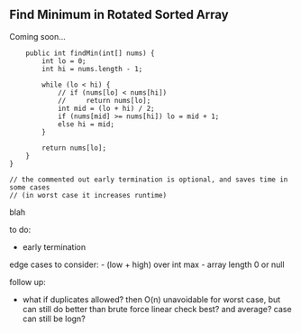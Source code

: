 ##  Find Minimum in Rotated Sorted Array 

Coming soon...

```class Solution {
    public int findMin(int[] nums) {
        int lo = 0;
        int hi = nums.length - 1;
        
        while (lo < hi) {
            // if (nums[lo] < nums[hi])
            //     return nums[lo];            
            int mid = (lo + hi) / 2;
            if (nums[mid] >= nums[hi]) lo = mid + 1;
            else hi = mid;
        }
        
        return nums[lo];
    }
}

// the commented out early termination is optional, and saves time in some cases 
// (in worst case it increases runtime)
```
blah

to do:
- early termination

edge cases to consider:
    - (low + high) over int max
    - array length 0 or null
    
follow up:
- what if duplicates allowed?
then O(n) unavoidable for worst case, but can still do better than brute force linear check
best? and average? case can still be logn?
